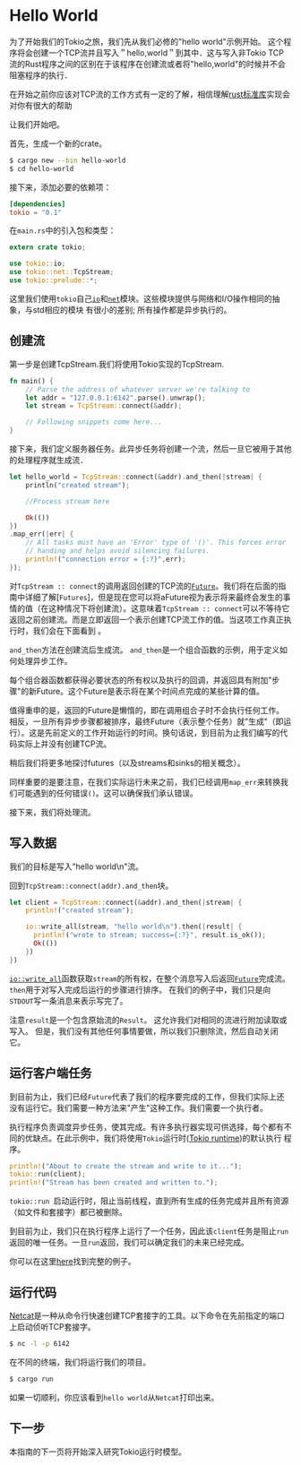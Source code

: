 # Hello World

为了开始我们的Tokio之旅，我们先从我们必修的"hello world"示例开始。 这个程序将会创建一个TCP流并且写入＂hello,world＂到其中．这与写入非Tokio TCP流的Rust程序之间的区别在于该程序在创建流或者将"hello,world"的时候并不会阻塞程序的执行．

在开始之前你应该对TCP流的工作方式有一定的了解，相信理解[rust标准库](https://doc.rust-lang.org/std/net/struct.TcpStream.html)实现会对你有很大的帮助

让我们开始吧。

首先，生成一个新的crate。
```bash
$ cargo new --bin hello-world
$ cd hello-world
```
接下来，添加必要的依赖项：

```toml
[dependencies]
tokio = "0.1"
```

在`main.rs`中的引入包和类型：

```rust
extern crate tokio;

use tokio::io;
use tokio::net::TcpStream;
use tokio::prelude::*;
```
这里我们使用`tokio`自己[`io`]和[`net`]模块。这些模块提供与网络和I/O操作相同的抽象，与std相应的模块 有很小的差别; 所有操作都是异步执行的。

## 创建流

第一步是创建TcpStream.我们将使用Tokio实现的TcpStream.

```rust
fn main() {
    // Parse the address of whatever server we're talking to
    let addr = "127.0.0.1:6142".parse().unwrap();
    let stream = TcpStream::connect(&addr);

    // Following snippets come here...
}
```

接下来，我们定义服务器任务。此异步任务将创建一个流，然后一旦它被用于其他的处理程序就生成流．

```rust
let hello_world = TcpStream::connect(&addr).and_then(|stream| {
    println("created stream");

    //Process stream here

    Ok(())
})
.map_err(|err| {
    // All tasks must have an 'Error' type of '()'. This forces error
    // handing and helps avoid silencing failures.
    println!("connection error = {:?}",err);
});
```
对`TcpStream :: connect`的调用返回创建的TCP流的[`Future`]。我们将在后面的指南中详细了解[`Futures`]，但是现在您可以将aFuture视为表示将来最终会发生的事情的值（在这种情况下将创建流）。这意味着`TcpStream :: connect`可以不等待它返回之前创建流。而是立即返回一个表示创建TCP流工作的值。当这项工作真正执行时，我们会在下面看到 。

`and_then`方法在创建流后生成流。 `and_then`是一个组合函数的示例，用于定义如何处理异步工作。

每个组合器函数都获得必要状态的所有权以及执行的回调，并返回具有附加"步骤"的新Future。这个Future是表示将在某个时间点完成的某些计算的值。

值得重申的是，返回的Future是懒惰的，即在调用组合子时不会执行任何工作。相反，一旦所有异步步骤都被排序，最终Future（表示整个任务）就"生成"（即运行）。这是先前定义的工作开始运行的时间。换句话说，到目前为止我们编写的代码实际上并没有创建TCP流。

稍后我们将更多地探讨futures（以及streams和sinks的相关概念）。

同样重要的是要注意，在我们实际运行未来之前，我们已经调用`map_err`来转换我们可能遇到的任何错误`()`。这可以确保我们承认错误。

接下来，我们将处理流。



## 写入数据

我们的目标是写入"hello world\n"流。

回到`TcpStream::connect(addr).and_then`块。

```rust
let client = TcpStream::connect(&addr).and_then(|stream| {
    println!("created stream");

    io::write_all(stream, "hello world\n").then(|result| {
      println!("wrote to stream; success={:?}", result.is_ok());
      Ok(())
    })
})
```

[`io::write_all`]函数获取`stream`的所有权，在整个消息写入后返回[`Future`]完成流。 `then`用于对写入完成后运行的步骤进行排序。 在我们的例子中，我们只是向`STDOUT`写一条消息来表示写完了。

注意`result`是一个包含原始流的`Result`。 这允许我们对相同的流进行附加读取或写入。 但是，我们没有其他任何事情要做，所以我们只删除流，然后自动关闭它。

## 运行客户端任务

到目前为止，我们已经`Future`代表了我们的程序要完成的工作，但我们实际上还没有运行它。我们需要一种方法来"产生"这种工作。我们需要一个执行者。

执行程序负责调度异步任务，使其完成。有许多执行器实现可供选择，每个都有不同的优缺点。在此示例中，我们将使用`Tokio`运行时([Tokio runtime][rt])的默认执行 程序。

```rust
println!("About to create the stream and write to it...");
tokio::run(client);
println!("Stream has been created and written to.");
```

`tokio::run `启动运行时，阻止当前线程，直到所有生成的任务完成并且所有资源（如文件和套接字）都已被删除。

到目前为止，我们只在执行程序上运行了一个任务，因此该`client`任务是阻止`run`返回的唯一任务。一旦`run`返回，我们可以确定我们的未来已经完成。

你可以在这里[here][full-code]找到完整的例子。

## 运行代码
[Netcat]是一种从命令行快速创建TCP套接字的工具。以下命令在先前指定的端口上启动侦听TCP套接字。

```bash
$ nc -l -p 6142
```

在不同的终端，我们将运行我们的项目。

```bash
$ cargo run
```

如果一切顺利，你应该看到`hello world`从`Netcat`打印出来。


## 下一步

本指南的下一页将开始深入研究Tokio运行时模型。

[`Future`]: https://docs.rs/futures/0.1/futures/future/trait.Future.html

[rt]: https://docs.rs/tokio/0.1/tokio/runtime/index.html

[`io`]: https://docs.rs/tokio/0.1/tokio/io/index.html

[`net`]: https://docs.rs/tokio/0.1/tokio/net/index.html

[`io::write_all`]: https://docs.rs/tokio-io/0.1/tokio_io/io/fn.write_all.html/io/fn.write_all.html

[full-code]: https://github.com/tokio-rs/tokio/blob/master/examples/hello_world.rs

[Netcat]: http://netcat.sourceforge.net/
